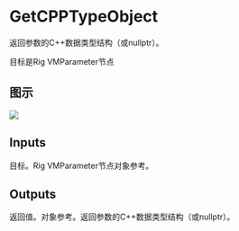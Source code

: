 # GetCPPTypeObject

返回参数的C++数据类型结构（或nullptr）。

目标是Rig VMParameter节点

## 图示

![]($-20221218-20453828.png)

## Inputs

目标。Rig VMParameter节点对象参考。  

## Outputs

返回值。对象参考。返回参数的C++数据类型结构（或nullptr）。
